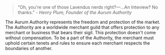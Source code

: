 > "Oh, you're one of those Lavendus nerds right?—...An Inteview? No thanks." *- Henry Plum, Founder of the Aurum Authority*

The Aurum Authority represents the freedom and protection of the market. The Authority are a worldwide merchant guild that offers protection to any merchant or business that bears their sigil. This protection doesn't come without compensation. To be a part of the Authority, the merchant must uphold certain tenets and rules to ensure each merchant respects the boundaries of another.